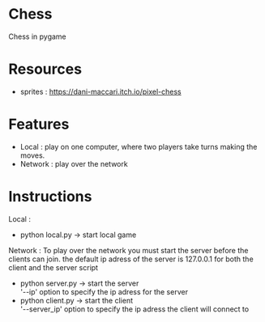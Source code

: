 # Chess
Chess in pygame


# Resources
- sprites : https://dani-maccari.itch.io/pixel-chess

# Features
- Local : play on one computer, where two players take turns making the moves.
- Network : play over the network
		  
# Instructions

Local :
- python local.py -> start local game

Network :
To play over the network you must start the server before the clients can join.
the default ip adress of the server is 127.0.0.1 for both the client and the server script
- python server.py -> start the server\
	'--ip' option to specify the ip adress for the server
- python client.py -> start the client\
	'--server_ip' option to specify the ip adress the client will connect to
